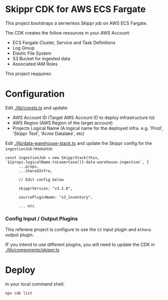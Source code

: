 # Skippr CDK for AWS ECS Fargate

This project bootstraps a serverless Skippr job on AWS ECS Fargate.

The CDK creates the follow resources in your AWS Account:

- ECS Fargate Cluster, Service and Task Definitions
- Log Group
- Elastic File System
- S3 Bucket for ingested data
- Associated IAM Roles

This project reqquires:



# Configuration

Edit [ ./lib/consts.ts](./lib/consts.ts) and update:

- AWS Account ID (Target AWS Account ID to deploy infrastructure to)
- AWS Region (AWS Region of the target account)
- Projects Logical Name (A logical name for the deployed infra. e.g. 'Prod', 'Skippr Test', 'Acme Datalake', etc)


Edit [./lib/data-warehouse-stack.ts](./lib/data-warehouse-stack.ts) and update the Skippr config for the `ingestionJob` resource:

```base
const ingestionJob = new SkipprStack(this, `${props.logicalName.toLowerCase()}-data-warehouse-ingestion`, {
      ...props,
      ...sharedInfra,
      
      // Edit config below
      
      skipprVersion: "v3.2.0",

      sourcePluginName: "s3_inventory",
      
      ... etc
```

### Config Input / Output Plugins

This referene project is configure to use the `S3` input plugin and `Athena` output plugin.

IF you intend to use different plugins, you will need to update the CDK in [./lib/components/skippr.ts](./li.b/components/skippr.ts)

# Deploy 

In your local command shell:

```bash
npx cdk list
```
